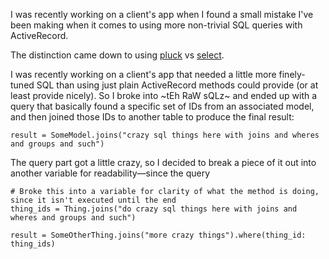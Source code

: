 I was recently working on a client's app when I found a small mistake I've been making when it comes to using more non-trivial SQL queries with ActiveRecord.

The distinction came down to using [pluck](http://apidock.com/rails/ActiveRecord/Calculations/pluck) vs [select](http://api.rubyonrails.org/classes/ActiveRecord/QueryMethods.html#method-i-select).

I was recently working on a client's app that needed a little more finely-tuned SQL than using just plain ActiveRecord methods could provide (or at least provide nicely). So I broke into ~tEh RaW sQLz~ and ended up with a query that basically found a specific set of IDs from an associated model, and then joined those IDs to another table to produce the final result:

```
result = SomeModel.joins("crazy sql things here with joins and wheres and groups and such") 
```

The query part got a little crazy, so I decided to break a piece of it out into another variable for readability—since the query 

```
# Broke this into a variable for clarity of what the method is doing, since it isn't executed until the end
thing_ids = Thing.joins("do crazy sql things here with joins and wheres and groups and such")

result = SomeOtherThing.joins("more crazy things").where(thing_id: thing_ids)
```